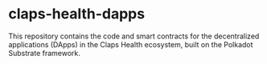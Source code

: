 # claps-health-dapps
This repository contains the code and smart contracts for the decentralized applications (DApps) in the Claps Health ecosystem, built on the Polkadot Substrate framework.
